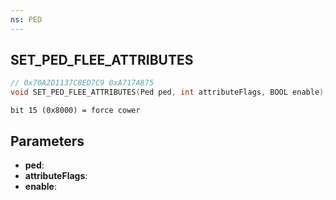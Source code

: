 ```yaml
---
ns: PED
---
```

## SET_PED_FLEE_ATTRIBUTES

```c
// 0x70A2D1137C8ED7C9 0xA717A875
void SET_PED_FLEE_ATTRIBUTES(Ped ped, int attributeFlags, BOOL enable);
```

```
bit 15 (0x8000) = force cower
```

## Parameters
* **ped**: 
* **attributeFlags**: 
* **enable**: 

